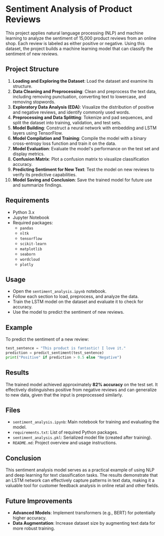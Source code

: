 # Sentiment Analysis of Product Reviews

This project applies natural language processing (NLP) and machine learning to analyze the sentiment of 15,000 product reviews from an online shop. Each review is labeled as either positive or negative. Using this dataset, the project builds a machine learning model that can classify the sentiment of new reviews.

## Project Structure

1. **Loading and Exploring the Dataset**: Load the dataset and examine its structure.
2. **Data Cleaning and Preprocessing**: Clean and preprocess the text data, including removing punctuation, converting text to lowercase, and removing stopwords.
3. **Exploratory Data Analysis (EDA)**: Visualize the distribution of positive and negative reviews, and identify commonly used words.
4. **Preprocessing and Data Splitting**: Tokenize and pad sequences, and split the dataset into training, validation, and test sets.
5. **Model Building**: Construct a neural network with embedding and LSTM layers using TensorFlow.
6. **Model Compilation and Training**: Compile the model with a binary cross-entropy loss function and train it on the data.
7. **Model Evaluation**: Evaluate the model's performance on the test set and display metrics.
8. **Confusion Matrix**: Plot a confusion matrix to visualize classification accuracy.
9. **Predicting Sentiment for New Text**: Test the model on new reviews to verify its predictive capabilities.
10. **Model Saving and Conclusion**: Save the trained model for future use and summarize findings.

## Requirements

- Python 3.x
- Jupyter Notebook
- Required packages:
  - `pandas`
  - `nltk`
  - `tensorflow`
  - `scikit-learn`
  - `matplotlib`
  - `seaborn`
  - `wordcloud`
  - `plotly`

## Usage

- Open the `sentiment_analysis.ipynb` notebook.
- Follow each section to load, preprocess, and analyze the data.
- Train the LSTM model on the dataset and evaluate it to check for accuracy.
- Use the model to predict the sentiment of new reviews.

## Example

To predict the sentiment of a new review:
```python
test_sentence = "This product is fantastic! I love it."
prediction = predict_sentiment(test_sentence)
print("Positive" if prediction > 0.5 else "Negative")
```

## Results

The trained model achieved approximately **82% accuracy** on the test set. It effectively distinguishes positive from negative reviews and can generalize to new data, given that the input is preprocessed similarly.

## Files

- `sentiment_analysis.ipynb`: Main notebook for training and evaluating the model.
- `requirements.txt`: List of required Python packages.
- `sentiment_analysis.pkl`: Serialized model file (created after training).
- `README.md`: Project overview and usage instructions.

## Conclusion

This sentiment analysis model serves as a practical example of using NLP and deep learning for text classification tasks. The results demonstrate that an LSTM network can effectively capture patterns in text data, making it a valuable tool for customer feedback analysis in online retail and other fields.

## Future Improvements

- **Advanced Models**: Implement transformers (e.g., BERT) for potentially higher accuracy.
- **Data Augmentation**: Increase dataset size by augmenting text data for more robust training.
